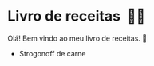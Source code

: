 # Livro de receitas ​ :man_cook:

Olá! Bem vindo ao meu livro de receitas. :wave:

* Strogonoff de carne

